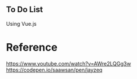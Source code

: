 ## To Do List
Using Vue.js
# Reference
https://www.youtube.com/watch?v=AWre2LQGg3w
https://codepen.io/saawsan/pen/jayzeq